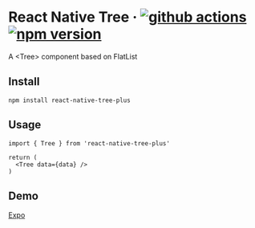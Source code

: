# React Native Tree &middot; [![github actions](https://github.com/heineiuo/react-native-tree/workflows/CI/badge.svg)](https://github.com/heineiuo/react-native-tree/actions) [![npm version](https://img.shields.io/npm/v/react-native-tree-plus.svg?style=flat)](https://www.npmjs.com/package/react-native-tree-plus)



A &lt;Tree> component based on FlatList

## Install 

```
npm install react-native-tree-plus
```

## Usage

```tsx
import { Tree } from 'react-native-tree-plus'

return (
  <Tree data={data} />
)
```

## Demo

[Expo](https://snack.expo.io/@heineiuo/react-native-flatlist-tree-picker)
